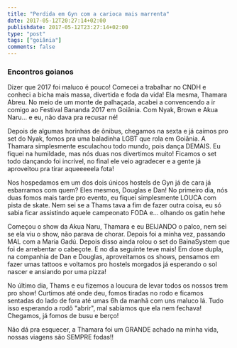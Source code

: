 ```yaml
---
title: "Perdida em Gyn com a carioca mais marrenta"
date: 2017-05-12T20:27:14+02:00
publishdate: 2017-05-12T23:27:14+02:00
type: "post"
tags: ["goiânia"]
comments: false
---
```

### Encontros goianos

Dizer que 2017 foi maluco é pouco! Comecei a trabalhar no CNDH e conheci a bicha mais massa, divertida e foda da vida! Ela mesma, Thamara Abreu. No meio de um monte de palhaçada, acabei a convencendo a ir comigo ao Festival Bananda 2017 em Goiânia. Com Nyak, Brown e Akua Naru... e eu, não dava pra recusar né!

Depois de algumas horinhas de ônibus, chegamos na sexta e já caímos pro set do Nyak, fomos pra uma baladinha LGBT que rola em Goiânia. A Thamara simplesmente esculachou todo mundo, pois dança DEMAIS. Eu fiquei na humildade, mas nós duas nos divertimos muito! Ficamos o set todo dançando foi incrível, no final ele veio agradecer e a gente já aproveitou pra tirar aqueeeeela fota!

Nos hospedamos em um dos dois únicos hostels de Gyn já de cara já esbarramos com quem? Eles mesmos, Douglas e Dan! No primeiro dia, nós duas fomos mais tarde pro evento, eu fiquei simplesmente LOUCA com pista de skate. Nem sei se a Thams tava a fim de fazer outra coisa, eu só sabia ficar assistindo aquele campeonato FODA e... olhando os gatin hehe

Começou o show da Akua Naru, Thamara e eu BEIJANDO o palco, nem sei se ela viu o show, não parava de chorar. Depois foi a minha vez, passando MAL com a Maria Gadú. Depois disso ainda rolou o set do BainaSystem que foi de arrebentar o cabeçote. E no dia seguinte teve mais! Em dose dupla, na companhia de Dan e Douglas, aproveitamos os shows, pensamos em fazer umas tattoos e voltamos pro hostels morgados já esperando o sol nascer e ansiando por uma pizza!

No último dia, Thams e eu fizemos a loucura de levar todos os nossos trem pro show! Curtimos até onde deu, fomos tiradas no rodo e ficamos sentadas do lado de fora até umas 6h da manhã com uns maluco lá. Tudo isso esperando a rodô "abrir", mal sabíamos que ela nem fechava! Chegamos, já fomos de busu e berço!

Não dá pra esquecer, a Thamara foi um GRANDE achado na minha vida, nossas viagens são SEMPRE fodas!!